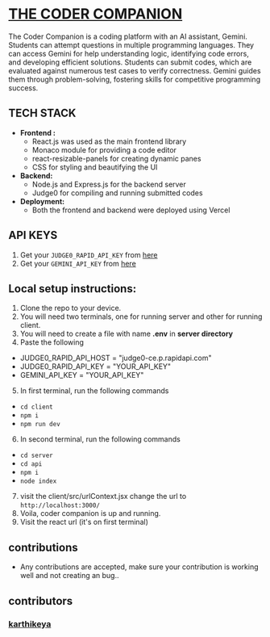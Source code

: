 # [THE CODER COMPANION](https://the-coder-companion.vercel.app)

The Coder Companion is a coding platform with an AI assistant, Gemini. Students can attempt questions in multiple programming languages. They can access Gemini for help understanding logic, identifying code errors, and developing efficient solutions. Students can submit codes, which are evaluated against numerous test cases to verify correctness. Gemini guides them through problem-solving, fostering skills for competitive programming success.

## TECH STACK
- **Frontend :**
  - React.js was used as the main frontend library
  -  Monaco module for providing a code editor
  - react-resizable-panels for creating dynamic panes
  -  CSS for styling and beautifying the UI
- **Backend:**
   - Node.js and Express.js for the backend server
   - Judge0 for compiling and running submitted codes
- **Deployment:**
  - Both the frontend and backend were deployed using Vercel
## API KEYS
1. Get your ```JUDGE0_RAPID_API_KEY``` from [here](https://rapidapi.com/judge0-official/api/judge0-ce)
2. Get your ```GEMINI_API_KEY``` from [here](https://aistudio.google.com/app/apikey)
## Local setup instructions:
1. Clone the repo to your device.
2. You will need two terminals, one for running server and other for running client.
3. You will need to create a file with name **.env** in **server directory**
4. Paste the following 
  - JUDGE0_RAPID_API_HOST = "judge0-ce.p.rapidapi.com"
  - JUDGE0_RAPID_API_KEY = "YOUR_API_KEY"
  - GEMINI_API_KEY = "YOUR_API_KEY"
5. In first terminal, run the following commands
  -  ```cd client```
  -  ```npm i```
  -  ```npm run dev```
6. In second terminal, run the following commands
  - ```cd server```
  - ```cd api```
  - ```npm i```
  - ```node index```
7. visit the client/src/urlContext.jsx change the url to ```http://localhost:3000/``` 
8. Voila, coder companion is up and running.  
9. Visit the react url (it's on first terminal)
## contributions
- Any contributions are accepted, make sure your contribution is working well and not creating an bug..
## contributors
### [karthikeya](https://karthikeyaveruturi.vercel.app)
